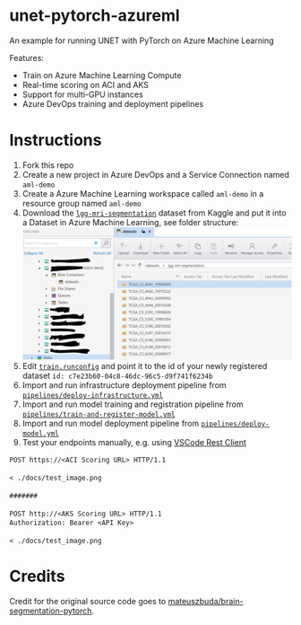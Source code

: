 # unet-pytorch-azureml

An example for running UNET with PyTorch on Azure Machine Learning

Features:

* Train on Azure Machine Learning Compute
* Real-time scoring on ACI and AKS
* Support for multi-GPU instances 
* Azure DevOps training and deployment pipelines

# Instructions

1. Fork this repo
1. Create a new project in Azure DevOps and a Service Connection named `aml-demo`
1. Create a Azure Machine Learning workspace called `aml-demo` in a resource group named `aml-demo`
1. Download the [`lgg-mri-segmentation`](https://www.kaggle.com/mateuszbuda/lgg-mri-segmentation) dataset from Kaggle and put it into a Dataset in Azure Machine Learning, see folder structure:
![](docs/folder_structure.png)
1. Edit [`train.runconfig`](model/config/train.runconfig) and point it to the id of your newly registered dataset `id: c7e23b60-04c8-46dc-96c5-d9f741f6234b`
1. Import and run infrastructure deployment pipeline from [`pipelines/deploy-infrastructure.yml`](pipelines/deploy-infrastructure.yml)
1. Import and run model training and registration pipeline from [`pipelines/train-and-register-model.yml`](pipelines/train-and-register-model.yml)
1. Import and run model deployment pipeline from [`pipelines/deploy-model.yml`](pipelines/deploy-model.yml)
1. Test your endpoints manually, e.g. using [VSCode Rest Client](https://marketplace.visualstudio.com/items?itemName=humao.rest-client)

```
POST https://<ACI Scoring URL> HTTP/1.1

< ./docs/test_image.png

#######

POST http://<AKS Scoring URL> HTTP/1.1
Authorization: Bearer <API Key>

< ./docs/test_image.png
```

# Credits

Credit for the original source code goes to [mateuszbuda/brain-segmentation-pytorch](https://github.com/mateuszbuda/brain-segmentation-pytorch).